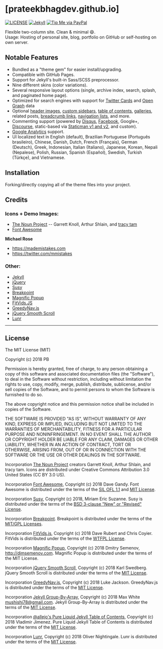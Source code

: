 # [prateekbhagdev.github.io]

[![LICENSE](https://img.shields.io/badge/license-MIT-lightgrey.svg)](http://opensource.org/licenses/MIT)
[![Jekyll](https://img.shields.io/badge/jekyll-%3E%3D%203.6-blue.svg)](https://jekyllrb.com/)
[![Tip Me via PayPal](https://img.shields.io/badge/PayPal-tip%20me-green.svg?logo=paypal)](https://www.paypal.me/prateekbhagdev)

Flexible two-column site. Clean & minimal :smile:.  
Usage: Hosting of personal site, blog, portfolio on GitHub or self-hosting on own server.

## Notable Features

- Bundled as a "theme gem" for easier install/upgrading.
- Compatible with GitHub Pages.
- Support for Jekyll's built-in Sass/SCSS preprocessor.
- Nine different skins (color variations).
- Several responsive layout options (single, archive index, search, splash, and paginated home page).
- Optimized for search engines with support for [Twitter Cards](https://dev.twitter.com/cards/overview) and [Open Graph](http://ogp.me/) data
- Optional [header images](https://mmistakes.github.io/minimal-mistakes/docs/layouts/#headers), [custom sidebars](https://mmistakes.github.io/minimal-mistakes/docs/layouts/#sidebars), [table of contents](https://mmistakes.github.io/minimal-mistakes/docs/helpers/#table-of-contents), [galleries](https://mmistakes.github.io/minimal-mistakes/docs/helpers/#gallery), related posts, [breadcrumb links](https://mmistakes.github.io/minimal-mistakes/docs/configuration/#breadcrumb-navigation-beta), [navigation lists](https://mmistakes.github.io/minimal-mistakes/docs/helpers/#navigation-list), and more.
- Commenting support (powered by [Disqus](https://disqus.com/), [Facebook](https://developers.facebook.com/docs/plugins/comments), Google+, [Discourse](https://www.discourse.org/), static-based via [Staticman v1 and v2](https://staticman.net/), and custom).
- [Google Analytics](https://www.google.com/analytics/) support.
- UI localized text in English (default), Brazilian Portuguese (Português brasileiro), Chinese, Danish, Dutch, French (Français), German (Deutsch), Greek, Indonesian, Italian (Italiano), Japanese, Korean, Nepali (Nepalese), Polish, Russian, Spanish (Español), Swedish, Turkish (Türkçe), and Vietnamese.

## Installation

Forking/directly copying all of the theme files into your project.



## Credits

### Icons + Demo Images:

- [The Noun Project](https://thenounproject.com) -- Garrett Knoll, Arthur Shlain, and [tracy tam](https://thenounproject.com/tracytam)
- [Font Awesome](http://fontawesome.io/)

**Michael Rose**

- <https://mademistakes.com>
- <https://twitter.com/mmistakes>

### Other:

- [Jekyll](http://jekyllrb.com/)
- [jQuery](http://jquery.com/)
- [Susy](http://susy.oddbird.net/)
- [Breakpoint](http://breakpoint-sass.com/)
- [Magnific Popup](http://dimsemenov.com/plugins/magnific-popup/)
- [FitVids.JS](http://fitvidsjs.com/)
- [GreedyNav.js](https://github.com/lukejacksonn/GreedyNav)
- [jQuery Smooth Scroll](https://github.com/kswedberg/jquery-smooth-scroll)
- [Lunr](http://lunrjs.com)

---

## License

The MIT License (MIT)

Copyright (c) 2018 PB

Permission is hereby granted, free of charge, to any person obtaining a copy
of this software and associated documentation files (the "Software"), to deal
in the Software without restriction, including without limitation the rights
to use, copy, modify, merge, publish, distribute, sublicense, and/or sell
copies of the Software, and to permit persons to whom the Software is
furnished to do so.

The above copyright notice and this permission notice shall be included in
copies of the Software.

THE SOFTWARE IS PROVIDED "AS IS", WITHOUT WARRANTY OF ANY KIND, EXPRESS OR
IMPLIED, INCLUDING BUT NOT LIMITED TO THE WARRANTIES OF MERCHANTABILITY,
FITNESS FOR A PARTICULAR PURPOSE AND NONINFRINGEMENT. IN NO EVENT SHALL THE
AUTHOR OR COPYRIGHT HOLDER BE LIABLE FOR ANY CLAIM, DAMAGES OR OTHER
LIABILITY, WHETHER IN AN ACTION OF CONTRACT, TORT OR OTHERWISE, ARISING FROM,
OUT OF OR IN CONNECTION WITH THE SOFTWARE OR THE USE OR OTHER DEALINGS IN THE
SOFTWARE.

Incorporation [The Noun Project](https://thenounproject.com/) 
creators Garrett Knoll, Arthur Shlain, and tracy tam.
Icons are distributed under Creative Commons Attribution 3.0 United States (CC BY 3.0 US).

Incorporation [Font Awesome](http://fontawesome.io/),
Copyright (c) 2018 Dave Gandy.
Font Awesome is distributed under the terms of the [SIL OFL 1.1](http://scripts.sil.org/OFL) 
and [MIT License](http://opensource.org/licenses/MIT).

Incorporation [Susy](http://susy.oddbird.net/),
Copyright (c) 2018, Miriam Eric Suzanne.
Susy is distributed under the terms of the [BSD 3-clause "New" or "Revised" License](https://opensource.org/licenses/BSD-3-Clause).

Incorporation [Breakpoint](http://breakpoint-sass.com/).
Breakpoint is distributed under the terms of the [MIT/GPL Licenses](http://opensource.org/licenses/MIT).

Incorporation [FitVids.js](https://github.com/davatron5000/FitVids.js/),
Copyright (c) 2018 Dave Rubert and Chris Coyier.
FitVids is distributed under the terms of the [WTFPL License](http://sam.zoy.org/wtfpl/).

Incorporation [Magnific Popup](http://dimsemenov.com/plugins/magnific-popup/),
Copyright (c) 2018 Dmitry Semenov, http://dimsemenov.com.
Magnific Popup is distributed under the terms of the MIT License.

Incorporation [jQuery Smooth Scroll](https://github.com/kswedberg/jquery-smooth-scroll),
Copyright (c) 2018 Karl Swedberg.
jQuery Smooth Scroll is distributed under the terms of the [MIT License](http://opensource.org/licenses/MIT).

Incorporation [GreedyNav.js](https://github.com/lukejacksonn/GreedyNav),
Copyright (c) 2018 Luke Jackson.
GreedyNav.js is distributed under the terms of the [MIT License](http://opensource.org/licenses/MIT).

Incorporation [Jekyll Group-By-Array](https://github.com/mushishi78/jekyll-group-by-array),
Copyright (c) 2018 Max White <mushishi78@gmail.com>.
Jekyll Group-By-Array is distributed under the terms of the [MIT License](http://opensource.org/licenses/MIT).

Incorporation [@allejo's Pure Liquid Jekyll Table of Contents](https://allejo.io/blog/a-jekyll-toc-in-liquid-only/),
Copyright (c) 2018 Vladimir Jimenez.
Pure Liquid Jekyll Table of Contents is distributed under the terms of the [MIT License](http://opensource.org/licenses/MIT).

Incorporation [Lunr](http://lunrjs.com),
Copyright (c) 2018 Oliver Nightingale.
Lunr is distributed under the terms of the [MIT License](http://opensource.org/licenses/MIT).
